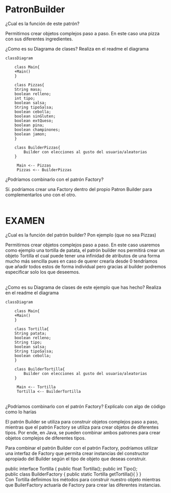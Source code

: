# PatronBuilder

¿Cual es la función de este patrón?

Permitirnos crear objetos complejos paso a paso.
En este caso una pizza con sus diferentes ingredientes.

¿Como es su Diagrama de clases? Realiza en el readme el diagrama

```mermaid
classDiagram

    class Main{
    +Main()
    }
    
    class Pizzas{
    String masa;
    boolean relleno;
    int tipo;
    boolean salsa;
    String tipoSalsa;
    boolean cebolla;
    boolean sinGluten;
    boolean extQueso;
    boolean pina;
    boolean champinones;
    boolean jamon;
    }
    
    class BuilderPizzas{
        Builder con elecciones al gusto del usuario/aleatorias
    }
      
     Main <-- Pizzas
     Pizzas <-- BuilderPizzas
```

¿Podríamos combinarlo con el patrón Factory?

Sí. podríamos crear una Factory dentro del propio Patron Builder para complementarlos uno con el otro.
<br>
<br>
<h1>EXAMEN</h1>

¿Cual es la función del patrón builder? Pon ejemplo (que no sea Pizzas)
<br>

Permitirnos crear objetos complejos paso a paso.
En este caso usaremos como ejemplo una tortilla de patata, el patrón builder nos permitirá crear un objeto Tortilla el cual puede tener
una infinidad de atributos de una forma mucho más sencilla pues en caso de querer crearla desde 0 tendríamos que añadir todos estos
de forma individual pero gracias al builder podremos especificar solo los que deseemos.

<br>
¿Como es su Diagrama de clases de este ejemplo que has hecho? Realiza en el readme el diagrama

```mermaid
classDiagram

    class Main{
    +Main()
    }
    
    class Tortilla{
    String patata;
    boolean relleno;
    String tipo;
    boolean salsa;
    String tipoSalsa;
    boolean cebolla;
    }
    
    class BuilderTortilla{
        Builder con elecciones al gusto del usuario/aleatorias
    }
      
     Main <-- Tortilla
     Tortilla <-- BuilderTortilla
```


<br>
¿Podríamos combinarlo con el patrón Factory? Explícalo con algo de código como lo harías
<br>

El patrón Builder se utiliza para construir objetos complejos paso a paso, mientras que el patrón Factory se utiliza para crear objetos de diferentes tipos. Por ende, en Java, se pueden combinar ambos patrones para crear objetos complejos de diferentes tipos.

Para combinar el patrón Builder con el patrón Factory, podríamos utilizar una interfaz de Factory que permita crear instancias del constructor apropiado del Builder según el tipo de objeto que deseas construir.
<br>

public interface Tortilla {
    public float Tortilla();
    public int Tipo();
<br>
public class BuilderFactory {
    public static Tortilla getTortilla(){
    }
}
<br>
Con Tortilla definimos los métodos para construír nuestro objeto mientras que BuilerFactory actuaría de Factory para crear las diferentes instancias.

